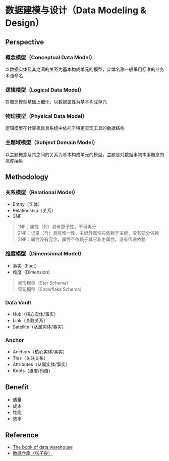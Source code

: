 # 数据建模与设计（Data Modeling & Design）

## Perspective

### 概念模型（Conceptual Data Model）

以数据实体及其之间的关系为基本构成单元的模型，实体名称一般采用标准的业务术语命名

### 逻辑模型（Logical Data Model）

在概念模型基础上细化，以数据属性为基本构成单元

### 物理模型（Physical Data Model）

逻辑模型在计算机信息系统中依托于特定实现工具的数据结构

### 主题域模型（Subject Domain Model）

以主题概念及其之间的关系为基本构成单元的模型，主题是对数据事物本事概念的高度抽象

## Methodology

### 关系模型（Relational Model）

- Entity（实体）
- Relationship（关系）
- 3NF

> 1NF：属性（列）具有原子性，不可再分<br>
> 2NF：记录（行）具有惟一性，主键外属性只依赖于主键，没有部分依赖<br>
> 3NF：属性没有冗余，属性不依赖于其它非主属性，没有传递依赖

### 维度模型（Dimensional Model）

- 事实（Fact）
- 维度（Dimension）

> 星形模型（Star Schema）<br>
> 雪花模型（Snowflake Schema）

### Data Vault

- Hub（核心实体/事实）
- Link（关联关系）
- Satellite（从属实体/事实）

### Anchor

- Anchors（核心实体/事实）
- Ties（关联关系）
- Attributes（从属实体/事实）
- Knots（维度/码值）

## Benefit

- 质量
- 成本
- 性能
- 效率

## Reference

- [The book of data warehouse](https://github.com/dantezhao/data-warehouse)
- [数据仓库（张子良）](https://www.cnblogs.com/hadoopdev/category/651905.html)